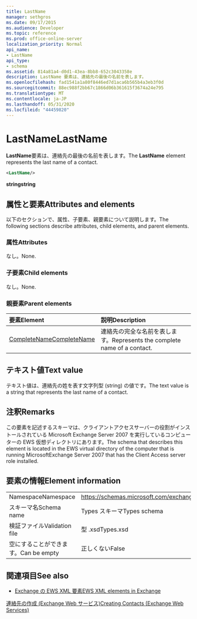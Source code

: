 ```yaml
---
title: LastName
manager: sethgros
ms.date: 09/17/2015
ms.audience: Developer
ms.topic: reference
ms.prod: office-online-server
localization_priority: Normal
api_name:
- LastName
api_type:
- schema
ms.assetid: 814a81a4-d0d1-43ea-8bb8-652c3043358e
description: LastName 要素は、連絡先の最後の名前を表します。
ms.openlocfilehash: fad1541a1a80f8446ed7d1aca6b565b4a3eb3f0d
ms.sourcegitcommit: 88ec988f2bb67c1866d06b361615f3674a24e795
ms.translationtype: MT
ms.contentlocale: ja-JP
ms.lasthandoff: 05/31/2020
ms.locfileid: "44459820"
---
```

# <a name="lastname"></a><span data-ttu-id="c2e4f-103">LastName</span><span class="sxs-lookup"><span data-stu-id="c2e4f-103">LastName</span></span>

<span data-ttu-id="c2e4f-104">**LastName**要素は、連絡先の最後の名前を表します。</span><span class="sxs-lookup"><span data-stu-id="c2e4f-104">The **LastName** element represents the last name of a contact.</span></span> 
  
```xml
<LastName/>
```

 <span data-ttu-id="c2e4f-105">**string**</span><span class="sxs-lookup"><span data-stu-id="c2e4f-105">**string**</span></span>
## <a name="attributes-and-elements"></a><span data-ttu-id="c2e4f-106">属性と要素</span><span class="sxs-lookup"><span data-stu-id="c2e4f-106">Attributes and elements</span></span>

<span data-ttu-id="c2e4f-107">以下のセクションで、属性、子要素、親要素について説明します。</span><span class="sxs-lookup"><span data-stu-id="c2e4f-107">The following sections describe attributes, child elements, and parent elements.</span></span>
  
### <a name="attributes"></a><span data-ttu-id="c2e4f-108">属性</span><span class="sxs-lookup"><span data-stu-id="c2e4f-108">Attributes</span></span>

<span data-ttu-id="c2e4f-109">なし。</span><span class="sxs-lookup"><span data-stu-id="c2e4f-109">None.</span></span>
  
### <a name="child-elements"></a><span data-ttu-id="c2e4f-110">子要素</span><span class="sxs-lookup"><span data-stu-id="c2e4f-110">Child elements</span></span>

<span data-ttu-id="c2e4f-111">なし。</span><span class="sxs-lookup"><span data-stu-id="c2e4f-111">None.</span></span>
  
### <a name="parent-elements"></a><span data-ttu-id="c2e4f-112">親要素</span><span class="sxs-lookup"><span data-stu-id="c2e4f-112">Parent elements</span></span>

|<span data-ttu-id="c2e4f-113">**要素**</span><span class="sxs-lookup"><span data-stu-id="c2e4f-113">**Element**</span></span>|<span data-ttu-id="c2e4f-114">**説明**</span><span class="sxs-lookup"><span data-stu-id="c2e4f-114">**Description**</span></span>|
|:-----|:-----|
|[<span data-ttu-id="c2e4f-115">CompleteName</span><span class="sxs-lookup"><span data-stu-id="c2e4f-115">CompleteName</span></span>](completename.md) <br/> |<span data-ttu-id="c2e4f-116">連絡先の完全な名前を表します。</span><span class="sxs-lookup"><span data-stu-id="c2e4f-116">Represents the complete name of a contact.</span></span>  <br/> |
   
## <a name="text-value"></a><span data-ttu-id="c2e4f-117">テキスト値</span><span class="sxs-lookup"><span data-stu-id="c2e4f-117">Text value</span></span>

<span data-ttu-id="c2e4f-118">テキスト値は、連絡先の姓を表す文字列型 (string) の値です。</span><span class="sxs-lookup"><span data-stu-id="c2e4f-118">The text value is a string that represents the last name of a contact.</span></span>
  
## <a name="remarks"></a><span data-ttu-id="c2e4f-119">注釈</span><span class="sxs-lookup"><span data-stu-id="c2e4f-119">Remarks</span></span>

<span data-ttu-id="c2e4f-120">この要素を記述するスキーマは、クライアントアクセスサーバーの役割がインストールされている Microsoft Exchange Server 2007 を実行しているコンピューターの EWS 仮想ディレクトリにあります。</span><span class="sxs-lookup"><span data-stu-id="c2e4f-120">The schema that describes this element is located in the EWS virtual directory of the computer that is running MicrosoftExchange Server 2007 that has the Client Access server role installed.</span></span>
  
## <a name="element-information"></a><span data-ttu-id="c2e4f-121">要素の情報</span><span class="sxs-lookup"><span data-stu-id="c2e4f-121">Element information</span></span>

|||
|:-----|:-----|
|<span data-ttu-id="c2e4f-122">Namespace</span><span class="sxs-lookup"><span data-stu-id="c2e4f-122">Namespace</span></span>  <br/> |https://schemas.microsoft.com/exchange/services/2006/types  <br/> |
|<span data-ttu-id="c2e4f-123">スキーマ名</span><span class="sxs-lookup"><span data-stu-id="c2e4f-123">Schema name</span></span>  <br/> |<span data-ttu-id="c2e4f-124">Types スキーマ</span><span class="sxs-lookup"><span data-stu-id="c2e4f-124">Types schema</span></span>  <br/> |
|<span data-ttu-id="c2e4f-125">検証ファイル</span><span class="sxs-lookup"><span data-stu-id="c2e4f-125">Validation file</span></span>  <br/> |<span data-ttu-id="c2e4f-126">型 .xsd</span><span class="sxs-lookup"><span data-stu-id="c2e4f-126">Types.xsd</span></span>  <br/> |
|<span data-ttu-id="c2e4f-127">空にすることができます。</span><span class="sxs-lookup"><span data-stu-id="c2e4f-127">Can be empty</span></span>  <br/> |<span data-ttu-id="c2e4f-128">正しくない</span><span class="sxs-lookup"><span data-stu-id="c2e4f-128">False</span></span>  <br/> |
   
## <a name="see-also"></a><span data-ttu-id="c2e4f-129">関連項目</span><span class="sxs-lookup"><span data-stu-id="c2e4f-129">See also</span></span>



- [<span data-ttu-id="c2e4f-130">Exchange の EWS XML 要素</span><span class="sxs-lookup"><span data-stu-id="c2e4f-130">EWS XML elements in Exchange</span></span>](ews-xml-elements-in-exchange.md)


[<span data-ttu-id="c2e4f-131">連絡先の作成 (Exchange Web サービス)</span><span class="sxs-lookup"><span data-stu-id="c2e4f-131">Creating Contacts (Exchange Web Services)</span></span>](https://msdn.microsoft.com/library/4845917e-70d1-481c-bbd7-011ec6571789%28Office.15%29.aspx)

